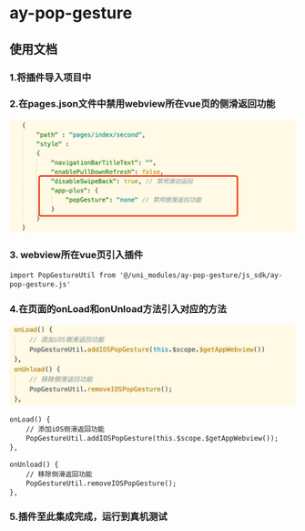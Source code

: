 # ay-pop-gesture
## 使用文档
### 1.将插件导入项目中
### 2.在pages.json文件中禁用webview所在vue页的侧滑返回功能
 ![](readme_files/2.jpg)
### 3. webview所在vue页引入插件
```
import PopGestureUtil from '@/uni_modules/ay-pop-gesture/js_sdk/ay-pop-gesture.js'
```

### 4.在页面的onLoad和onUnload方法引入对应的方法
![](readme_files/1.jpg)
```
onLoad() {
	// 添加iOS侧滑返回功能
	PopGestureUtil.addIOSPopGesture(this.$scope.$getAppWebview());
},
```
```
onUnload() {
	// 移除侧滑返回功能
	PopGestureUtil.removeIOSPopGesture();
},
```
### 5.插件至此集成完成，运行到真机测试